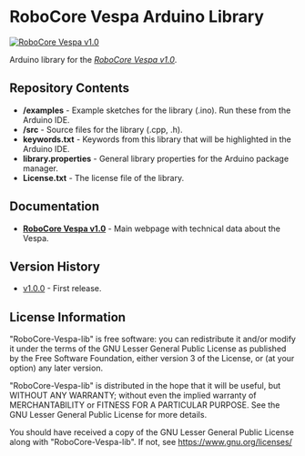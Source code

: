 RoboCore Vespa Arduino Library
==============================

[![RoboCore Vespa v1.0](https://d229kd5ey79jzj.cloudfront.net/1439/images/1439_1_M.png)](https://www.robocore.net/loja/produtos/1439)

Arduino library for the [*RoboCore Vespa v1.0*](https://www.robocore.net/loja/produtos/1439).

Repository Contents
-------------------

* **/examples** - Example sketches for the library (.ino). Run these from the Arduino IDE.
* **/src** - Source files for the library (.cpp, .h).
* **keywords.txt** - Keywords from this library that will be highlighted in the Arduino IDE.
* **library.properties** - General library properties for the Arduino package manager.
* **License.txt** - The license file of the library.

Documentation
-------------

* **[RoboCore Vespa v1.0](https://www.robocore.net/loja/produtos/1439)** - Main webpage with technical data about the Vespa.

Version History
---------------

* [v1.0.0](https://github.com/RoboCore/RoboCore_Vespa/releases/tag/v1.0.0) - First release.

License Information
-------------------

"RoboCore-Vespa-lib" is free software: you can redistribute it and/or modify it under the terms of the GNU Lesser General Public License as published by the Free Software Foundation, either version 3 of the License, or (at your option) any later version.

"RoboCore-Vespa-lib" is distributed in the hope that it will be useful, but WITHOUT ANY WARRANTY; without even the implied warranty of MERCHANTABILITY or FITNESS FOR A PARTICULAR PURPOSE. See the GNU Lesser General Public License for more details.

You should have received a copy of the GNU Lesser General Public License along with "RoboCore-Vespa-lib". If not, see <https://www.gnu.org/licenses/>
